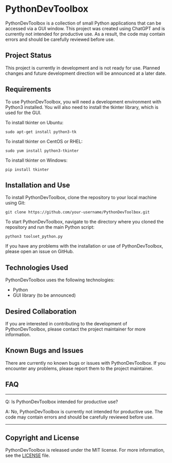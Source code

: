 # PythonDevToolbox

PythonDevToolbox is a collection of small Python applications that can be accessed via a GUI window. This project was created using ChatGPT and is currently not intended for productive use. As a result, the code may contain errors and should be carefully reviewed before use.

## Project Status

This project is currently in development and is not ready for use. Planned changes and future development direction will be announced at a later date.

## Requirements

To use PythonDevToolbox, you will need a development environment with Python3 installed. You will also need to install the tkinter library, which is used for the GUI.

To install tkinter on Ubuntu:

`sudo apt-get install python3-tk`


To install tkinter on CentOS or RHEL:

`sudo yum install python3-tkinter`


To install tkinter on Windows:

`pip install tkinter`


## Installation and Use

To install PythonDevToolbox, clone the repository to your local machine using Git:

`git clone https://github.com/your-username/PythonDevToolbox.git`


To start PythonDevToolbox, navigate to the directory where you cloned the repository and run the main Python script:

`python3 toolset_python.py`


If you have any problems with the installation or use of PythonDevToolbox, please open an issue on GitHub.

## Technologies Used

PythonDevToolbox uses the following technologies:

- Python
- GUI library (to be announced)

## Desired Collaboration

If you are interested in contributing to the development of PythonDevToolbox, please contact the project maintainer for more information.

## Known Bugs and Issues

There are currently no known bugs or issues with PythonDevToolbox. If you encounter any problems, please report them to the project maintainer.

## FAQ

---

Q: Is PythonDevToolbox intended for productive use? 

A: No, PythonDevToolbox is currently not intended for productive use. The code may contain errors and should be carefully reviewed before use.

---

## Copyright and License

PythonDevToolbox is released under the MIT license. For more information, see the [LICENSE](LICENSE) file.
